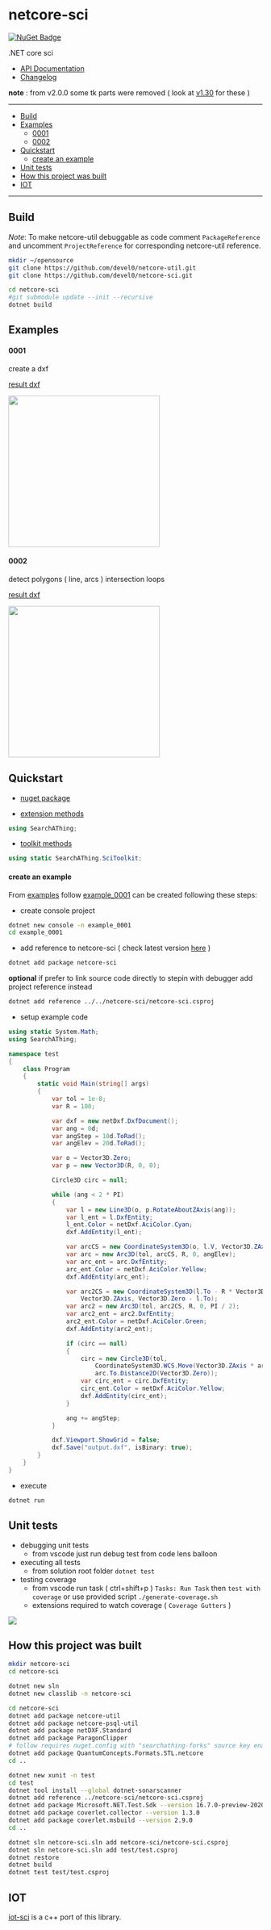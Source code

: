 # netcore-sci

[![NuGet Badge](https://buildstats.info/nuget/netcore-sci)](https://www.nuget.org/packages/netcore-sci/)

.NET core sci

- [API Documentation](https://devel0.github.io/netcore-sci/api/SearchAThing.html)
- [Changelog](https://github.com/devel0/netcore-sci/commits/master)

**note** : from v2.0.0 some tk parts were removed ( look at [v1.30](https://github.com/devel0/netcore-sci/tree/980868dd4c6b64bcccd108df90d99bb77a0cf076) for these )

<hr/>

<!-- TOC -->
* [Build](#build)
* [Examples](#examples)
    - [0001](#0001)
    - [0002](#0002)
* [Quickstart](#quickstart)
    - [create an example](#create-an-example)
* [Unit tests](#unit-tests)
* [How this project was built](#how-this-project-was-built)
* [IOT](#iot)
<!-- TOCEND -->

<hr/>

## Build

*Note*: To make netcore-util debuggable as code comment `PackageReference` and uncomment `ProjectReference` for corresponding netcore-util reference.

```sh
mkdir ~/opensource
git clone https://github.com/devel0/netcore-util.git
git clone https://github.com/devel0/netcore-sci.git

cd netcore-sci
#git submodule update --init --recursive
dotnet build
```

## Examples

#### 0001

create a dxf

[result dxf](examples/example_0001/output.dxf)

<img src="examples/0001/output.png" width=300>

#### 0002

detect polygons ( line, arcs ) intersection loops

[result dxf](examples/example_0002/output.dxf)

<img src="examples/0002/output.png" width=300>

## Quickstart

- [nuget package](https://www.nuget.org/packages/netcore-sci/)

- [extension methods](https://devel0.github.io/netcore-sci/api/SearchAThing.SciExt.html)

```csharp
using SearchAThing;
```

- [toolkit methods](https://devel0.github.io/netcore-sci/api/SearchAThing.SciToolkit.html)

```csharp
using static SearchAThing.SciToolkit;
```

#### create an example

From [examples](examples) follow [example_0001](examples/0001) can be created following these steps:

- create console project

```sh
dotnet new console -n example_0001
cd example_0001
```

- add reference to netcore-sci ( check latest version [here](https://www.nuget.org/packages/netcore-sci/) )

```sh
dotnet add package netcore-sci
```

**optional** if prefer to link source code directly to stepin with debugger add project reference instead

```sh
dotnet add reference ../../netcore-sci/netcore-sci.csproj
```

- setup example code

```csharp
using static System.Math;
using SearchAThing;

namespace test
{
    class Program
    {
        static void Main(string[] args)
        {
            var tol = 1e-8;
            var R = 100;

            var dxf = new netDxf.DxfDocument();
            var ang = 0d;
            var angStep = 10d.ToRad();
            var angElev = 20d.ToRad();

            var o = Vector3D.Zero;
            var p = new Vector3D(R, 0, 0);

            Circle3D circ = null;

            while (ang < 2 * PI)
            {
                var l = new Line3D(o, p.RotateAboutZAxis(ang));
                var l_ent = l.DxfEntity;
                l_ent.Color = netDxf.AciColor.Cyan;
                dxf.AddEntity(l_ent);

                var arcCS = new CoordinateSystem3D(o, l.V, Vector3D.ZAxis);
                var arc = new Arc3D(tol, arcCS, R, 0, angElev);
                var arc_ent = arc.DxfEntity;
                arc_ent.Color = netDxf.AciColor.Yellow;
                dxf.AddEntity(arc_ent);

                var arc2CS = new CoordinateSystem3D(l.To - R * Vector3D.ZAxis,
                    Vector3D.ZAxis, Vector3D.Zero - l.To);
                var arc2 = new Arc3D(tol, arc2CS, R, 0, PI / 2);
                var arc2_ent = arc2.DxfEntity;
                arc2_ent.Color = netDxf.AciColor.Green;
                dxf.AddEntity(arc2_ent);

                if (circ == null)
                {
                    circ = new Circle3D(tol,
                        CoordinateSystem3D.WCS.Move(Vector3D.ZAxis * arc.To.Z),
                        arc.To.Distance2D(Vector3D.Zero));
                    var circ_ent = circ.DxfEntity;
                    circ_ent.Color = netDxf.AciColor.Yellow;
                    dxf.AddEntity(circ_ent);
                }

                ang += angStep;
            }

            dxf.Viewport.ShowGrid = false;
            dxf.Save("output.dxf", isBinary: true);
        }
    }
}
```

- execute

```sh
dotnet run
```

## Unit tests

- debugging unit tests
  - from vscode just run debug test from code lens balloon
- executing all tests
  - from solution root folder `dotnet test`
- testing coverage
  - from vscode run task ( ctrl+shift+p ) `Tasks: Run Task` then `test with coverage` or use provided script `./generate-coverage.sh`
  - extensions required to watch coverage ( `Coverage Gutters` )

![](data/img/unit-tests-coverage-gutters.png)

## How this project was built

```sh
mkdir netcore-sci
cd netcore-sci

dotnet new sln
dotnet new classlib -n netcore-sci

cd netcore-sci
dotnet add package netcore-util
dotnet add package netcore-psql-util
dotnet add package netDXF.Standard
dotnet add package ParagonClipper
# follow requires nuget.config with "searchathing-forks" source key enabled
dotnet add package QuantumConcepts.Formats.STL.netcore
cd ..

dotnet new xunit -n test
cd test
dotnet tool install --global dotnet-sonarscanner
dotnet add reference ../netcore-sci/netcore-sci.csproj
dotnet add package Microsoft.NET.Test.Sdk --version 16.7.0-preview-20200519-01
dotnet add package coverlet.collector --version 1.3.0
dotnet add package coverlet.msbuild --version 2.9.0
cd ..

dotnet sln netcore-sci.sln add netcore-sci/netcore-sci.csproj
dotnet sln netcore-sci.sln add test/test.csproj
dotnet restore
dotnet build
dotnet test test/test.csproj
```

## IOT

[iot-sci](https://github.com/devel0/iot-sci) is a c++ port of this library.
